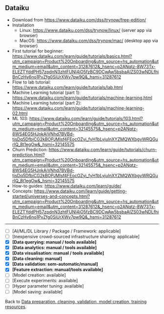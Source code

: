 ## Dataiku

- Download from https://www.dataiku.com/dss/trynow/free-edition/
- Installation
  - Linux:  https://www.dataiku.com/dss/trynow/linux/ (server app via browser)
  - MacOS: https://www.dataiku.com/dss/trynow/mac/ (desktop app via browser)
- First tutorial for beginner: https://www.dataiku.com/learn/guide/tutorials/basics.html?utm_campaign=Product%20Onboarding&utm_source=hs_automation&utm_medium=email&utm_content=31287612&_hsenc=p2ANqtz-8W73Tx-ELEZTYddPH57zpdnN3zhtFUNI4jO5fzBC9DCwAw5bsbaAIZS03wNDLfhiBnCzHv6no1PvZfg0SiUrXWv7pw9Q&_hsmi=31287612
- Flow to lab tutorial: https://www.dataiku.com/learn/guide/tutorials/lab.html
- Machine Learning tutorial (part 1): https://www.dataiku.com/learn/guide/tutorials/machine-learning.html
- Machine Learning tutorial (part 2): https://www.dataiku.com/learn/guide/tutorials/machine-learning-02.html
- ML 103: https://www.dataiku.com/learn/guide/tutorials/103.html?utm_campaign=Product%20Onboarding&utm_source=hs_automation&utm_medium=email&utm_content=32145575&_hsenc=p2ANqtz-8WS4EG5HJnkAiVNhd7BVBd-tjsDq5DfbiCG2kBOPJMlsf4FEocOZyi_fyH1bLyjuInXYZMQWXbgyWRQGurIQ_8t1egOw&_hsmi=32145575
- Churn Prediction: https://www.dataiku.com/learn/guide/tutorials/churn-prediction.html?utm_campaign=Product%20Onboarding&utm_source=hs_automation&utm_medium=email&utm_content=32145575&_hsenc=p2ANqtz-8WS4EG5HJnkAiVNhd7BVBd-tjsDq5DfbiCG2kBOPJMlsf4FEocOZyi_fyH1bLyjuInXYZMQWXbgyWRQGurIQ_8t1egOw&_hsmi=32145575
- How-to guides: https://www.dataiku.com/learn/guide/
- Concepts: https://www.dataiku.com/learn/guide/getting-started/universes-and-concepts.html?utm_campaign=Product%20Onboarding&utm_source=hs_automation&utm_medium=email&utm_content=31287612&_hsenc=p2ANqtz-8W73Tx-ELEZTYddPH57zpdnN3zhtFUNI4jO5fzBC9DCwAw5bsbaAIZS03wNDLfhiBnCzHv6no1PvZfg0SiUrXWv7pw9Q&_hsmi=31287612

---

- [ ] [AI/ML/DL Library / Package / Framework: applicable]
- [ ] [Inexpensive crowd-sourced infrastructure sharing: applicable]
- [x] **[Data querying: manual / tools available]** 
- [x] **[Data analytics: manual / tools available]** 
- [x] **[Data visualisation: manual / tools available]**
- [x] **[Data cleaning: manual]** 
- [x] **[Data validation: sem-automatic/manual]** 
- [x] **[Feature extraction: manual/tools available]** 
- [ ] [Model creation: available] 
- [ ] [Execute experiments: available]
- [ ] [Hyper parameter tuning: available] 
- [ ] [Model saving: available]

Back to [Data preparation, cleaning, validation, model creation, training resources](prep-cleaning-validation-model-creation-training-resources.md).